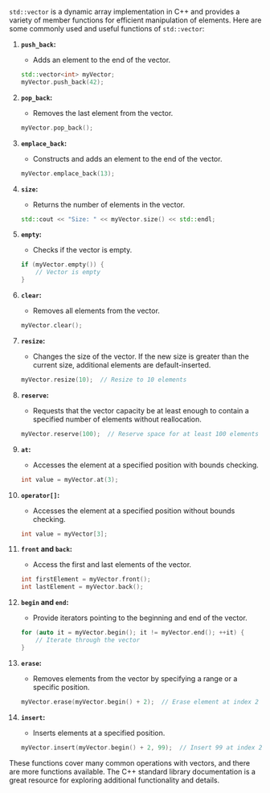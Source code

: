 `std::vector` is a dynamic array implementation in C++ and provides a variety of member functions for efficient manipulation of elements. Here are some commonly used and useful functions of `std::vector`:

1. **`push_back`:**
   - Adds an element to the end of the vector.

   ```cpp
   std::vector<int> myVector;
   myVector.push_back(42);
   ```

2. **`pop_back`:**
   - Removes the last element from the vector.

   ```cpp
   myVector.pop_back();
   ```

3. **`emplace_back`:**
   - Constructs and adds an element to the end of the vector.

   ```cpp
   myVector.emplace_back(13);
   ```

4. **`size`:**
   - Returns the number of elements in the vector.

   ```cpp
   std::cout << "Size: " << myVector.size() << std::endl;
   ```

5. **`empty`:**
   - Checks if the vector is empty.

   ```cpp
   if (myVector.empty()) {
       // Vector is empty
   }
   ```

6. **`clear`:**
   - Removes all elements from the vector.

   ```cpp
   myVector.clear();
   ```

7. **`resize`:**
   - Changes the size of the vector. If the new size is greater than the current size, additional elements are default-inserted.

   ```cpp
   myVector.resize(10);  // Resize to 10 elements
   ```

8. **`reserve`:**
   - Requests that the vector capacity be at least enough to contain a specified number of elements without reallocation.

   ```cpp
   myVector.reserve(100);  // Reserve space for at least 100 elements
   ```

9. **`at`:**
   - Accesses the element at a specified position with bounds checking.

   ```cpp
   int value = myVector.at(3);
   ```

10. **`operator[]`:**
    - Accesses the element at a specified position without bounds checking.

    ```cpp
    int value = myVector[3];
    ```

11. **`front` and `back`:**
    - Access the first and last elements of the vector.

    ```cpp
    int firstElement = myVector.front();
    int lastElement = myVector.back();
    ```

12. **`begin` and `end`:**
    - Provide iterators pointing to the beginning and end of the vector.

    ```cpp
    for (auto it = myVector.begin(); it != myVector.end(); ++it) {
        // Iterate through the vector
    }
    ```

13. **`erase`:**
    - Removes elements from the vector by specifying a range or a specific position.

    ```cpp
    myVector.erase(myVector.begin() + 2);  // Erase element at index 2
    ```

14. **`insert`:**
    - Inserts elements at a specified position.

    ```cpp
    myVector.insert(myVector.begin() + 2, 99);  // Insert 99 at index 2
    ```

These functions cover many common operations with vectors, and there are more functions available. The C++ standard library documentation is a great resource for exploring additional functionality and details.
